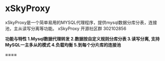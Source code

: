xSkyProxy
=====
xSkyProxy是一个简单易用的MYSQL代理程序，提供mysql数据分库分表，连接池，主从读写分离等功能。 xSkyProxy 开源社区群 302102856
<p>
<b>功能与特性
<b>1.Mysql数据代理转发
<b>2.数据按自定义规则分库分表
<b>3.读写分离, 支持MySQL一主多从的模式
<b>4.负载均衡
<b>5.到每个分片库的连接池


====


